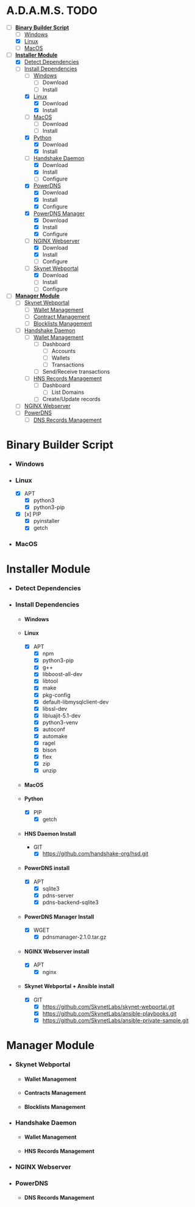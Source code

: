 
# A.D.A.M.S. TODO
- [ ] [**Binary Builder Script**](#binary-builder-script)
    - [ ] [Windows](#windows)
    - [x] [Linux](#linux)
    - [ ] [MacOS](#macos)
- [ ] [**Installer Module**](#installer-module)
    - [x] [Detect Dependencies](#detect-dependencies)
    - [ ] [Install Dependencies](#install-dependencies)
        - [ ] [Windows](#windows-1)
            - [ ] Download
            - [ ] Install
        - [x] [Linux](#linux-1)
            - [x] Download
            - [x] Install
        - [ ] [MacOS](#macos-1)
            - [ ] Download
            - [ ] Install
        - [x] [Python](#python)
            - [x] Download
            - [x] Install
        - [ ] [Handshake Daemon](#hns-daemon-install)
            - [x] Download
            - [x] Install
            - [ ] Configure
        - [x] [PowerDNS](#powerdns-install)
            - [x] Download
            - [x] Install
            - [x] Configure
        - [X] [PowerDNS Manager](#powerdns-manager-install)
            - [x] Download
            - [x] Install
            - [X] Configure
        - [ ] [NGINX Webserver](#nginx-install)
            - [x] Download
            - [x] Install
            - [ ] Configure
        - [ ] [Skynet Webportal](#skynet-webportal--ansible-install)
            - [X] Download
            - [ ] Install
            - [ ] Configure
- [ ] [**Manager Module**](#system-configuration-module)
    - [ ] [Skynet Webportal](#skynet-webportal)
        - [ ] [Wallet Management](#wallet)
        - [ ] [Contract Management](#contracts)
        - [ ] [Blocklists Management](#blocklists)
    - [ ] [Handshake Daemon](#handshake-daemon)
        - [ ] [Wallet Management](#wallet-1)
          - [ ] Dashboard
            - [ ] Accounts
            - [ ] Wallets
            - [ ] Transactions
          - [ ] Send/Receive transactions
        - [ ] [HNS Records Management](#hns-records-management)
          - [ ] Dashboard
            - [ ] List Domains
          - [ ] Create/Update records
    - [ ] [NGINX Webserver](#nginx)
    - [ ] [PowerDNS](#powerdns)
        - [ ] [DNS Records Management](#dns-records-management)

# Binary Builder Script
- ### Windows
- ### Linux
    - [x] APT
        - [x] python3
        - [x] python3-pip
    - [x] [x] PIP
        - [x] pyinstaller
        - [x] getch
- ### MacOS

# Installer Module
- ### **Detect Dependencies**

- ### **Install Dependencies**
    - #### **Windows**

    - #### **Linux**
        - [x] APT
            - [x] npm
            - [x] python3-pip
            - [x] g++
            - [x] libboost-all-dev
            - [x] libtool
            - [x] make
            - [x] pkg-config
            - [x] default-libmysqlclient-dev
            - [x] libssl-dev
            - [x] libluajit-5.1-dev
            - [x] python3-venv
            - [x] autoconf
            - [x] automake
            - [x] ragel
            - [x] bison
            - [x] flex
            - [x] zip
            - [x] unzip
    - #### **MacOS**
    - #### **Python**
        - [x] PIP
            - [x] getch
    - #### **HNS Daemon Install**
        - GIT
            - [x] https://github.com/handshake-org/hsd.git
    - #### **PowerDNS install**
        - [x] APT
            - [x] sqlite3
            - [x] pdns-server
            - [x] pdns-backend-sqlite3
    - #### **PowerDNS Manager Install**
        - [x] WGET
            - [x] pdnsmanager-2.1.0.tar.gz
    - #### **NGINX Webserver install**
        - [x] APT
            - [x] nginx
    - #### **Skynet Webportal + Ansible install**
        - [x] GIT
            - [x] https://github.com/SkynetLabs/skynet-webportal.git
            - [x] https://github.com/SkynetLabs/ansible-playbooks.git
            - [x] https://github.com/SkynetLabs/ansible-private-sample.git

# Manager Module
- ### **Skynet Webportal**
    - #### Wallet Management
    - #### Contracts Management
    - #### Blocklists Management
- ### **Handshake Daemon**
    - #### Wallet Management
    - #### HNS Records Management
- ### **NGINX Webserver**
- ### **PowerDNS**
    - #### DNS Records Management
 